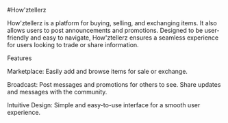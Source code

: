 #How'ztellerz

How'ztellerz is a platform for buying, selling, and exchanging items. It also allows users to post announcements and promotions. Designed to be user-friendly and easy to navigate, How'ztellerz ensures a seamless experience for users looking to trade or share information.

Features

Marketplace: Easily add and browse items for sale or exchange.

Broadcast: Post messages and promotions for others to see. Share updates and messages with the community.

Intuitive Design: Simple and easy-to-use interface for a smooth user experience.
